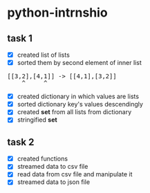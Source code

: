 # python-intrnshio

## task 1

- [x] created list of lists
- [x] sorted them by second element of inner list
<pre>
[[3,2],[4,1]] -> [[4,1],[3,2]]
    ^     ^
</pre>
- [x] created dictionary in which values are lists
- [x] sorted dictionary key's values descendingly
- [x] created **set** from all lists from dictionary
- [x] stringified **set**

## task 2

- [x] created functions
- [x] streamed data to csv file
- [x] read data from csv file and manipulate it
- [x] streamed data to json file

